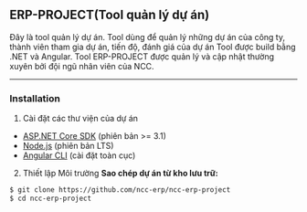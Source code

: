 ## ERP-PROJECT(Tool quản lý dự án)
Đây là tool quản lý dự án. Tool dùng để quản lý những dự án của công ty, thành viên tham gia dự án, tiến độ, đánh giá của dự án 
Tool được build bằng .NET và Angular. 
Tool ERP-PROJECT được quản lý và cập nhật thường xuyên bởi đội ngũ nhân viên của NCC. 

-----

### Installation
1. Cài đặt các thư viện của dự án
- [ASP.NET Core SDK](https://dotnet.microsoft.com/download) (phiên bản >= 3.1)
- [Node.js](https://nodejs.org/) (phiên bản LTS)
- [Angular CLI](https://cli.angular.io/) (cài đặt toàn cục)

2. Thiết lập Môi trường
**Sao chép dự án từ kho lưu trữ:**
```bash
$ git clone https://github.com/ncc-erp/ncc-erp-project
$ cd ncc-erp-project

